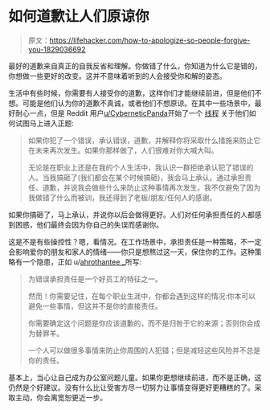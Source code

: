 # 如何道歉让人们原谅你

> 原文：<https://lifehacker.com/how-to-apologize-so-people-forgive-you-1829036692>

最好的道歉来自真正的自我反省和理解。你做错了什么，你知道为什么它是错的，你想做一些更好的改变。这并不意味着听到的人会接受你和解的姿态。



生活中有些时候，你需要有人接受你的道歉，这样你们才能继续前进，但是他们不想。可能是他们认为你的道歉不真诚，或者他们不想原谅。在其中一些场景中，最好耐心一点，但是 Reddit 用户[u/CyberneticPanda](https://www.reddit.com/user/CyberneticPanda)开始了一个 [线程](https://www.reddit.com/r/LifeProTips/comments/9fb7hi/lpt_if_you_make_a_mistake_admit_to_the_mistake/) 关于他们如何试图马上进入正题:

> 如果你犯了一个错误，承认错误，道歉，并解释你将采取什么措施来防止它在未来再次发生。如果你那样做了，人们很难对你大喊大叫。
> 
> 无论是在职业上还是在我的个人生活中，我认识一群拒绝承认犯了错误的人。当我搞砸了(我们都会在某个时候搞砸)，我会马上承认。通过承担责任、道歉，并说我会做些什么来防止这种事情再次发生，我不仅避免了因为我做错了什么而被训，我还得到了老板/朋友/任何人的感谢。

如果你搞砸了，马上承认，并说你以后会做得更好。人们对任何承担责任的人都感到困惑，他们最终会因为你自己的失误而感谢你。

这是不是有些操控性？嗯，看情况。在工作场景中，承担责任是一种策略，不一定会影响爱你的朋友和家人的情绪——你只是想熬过这一天，保住你的工作。这种策略有一个隐患，正如 u/[ahrothantee _](https://www.reddit.com/user/Ahrotahntee_)所写:

> 为错误承担责任是一个好员工的特征之一。
> 
> 然而！你需要记住，在每个职业生涯中，你都会遇到这样的情况:你本可以避免一些事情，但这并不是你的直接责任。
> 
> 你需要确定这个问题是你应该道歉的，而不是归咎于它的来源；否则你会成为替罪羊。
> 
> 一个人可以做很多事情来防止你周围的人犯错；但是减轻这些风险并不总是你的责任。

基本上，当心让自己成为办公室问题儿童。如果你更想继续前进，而不是正确，这仍然是个好建议。没有什么比让受害方尽一切努力让事情变得更好更糟糕的了。采取主动，你会离宽恕更近一步。